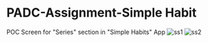 # PADC-Assignment-Simple Habit

POC Screen for  "Series" section in "Simple Habits" App
![ss1](https://github.com/Tzthaw/PADC-Assignment-One/blob/master/S80517-130117.jpg)
![ss2](https://github.com/Tzthaw/PADC-Assignment-One/blob/master/S80517-130126.jpg)
